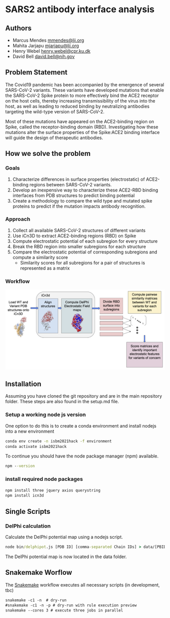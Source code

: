 # SARS2 antibody interface analysis

## Authors
- Marcus Mendes   mmendes@lji.org
- Mahita Jarjapu  mjarjapu@lji.org
- Henry Webel     henry.webel@cpr.ku.dk
- David Bell      david.bell@nih.gov

## Problem Statement

The Covid19 pandemic has been accompanied by the emergence of several SARS-CoV-2 variants. These variants have developed mutations that enable the SARS-CoV-2 Spike protein to more effectively bind the ACE2 receptor on the host cells, thereby increasing transmissibility of the virus into the host, as well as leading to reduced binding by neutralizing antibodies targeting the wild-type version of SARS-CoV-2.

Most of these mutations have appeared on the ACE2-binding region on Spike, called the receptor-binding domain (RBD). Investigating how these mutations alter the surface properties of the Spike:ACE2 binding interface will guide the design of therapeutic antibodies.

## How we solve the problem

### Goals
1. Characterize differences in surface properties (electrostatic) of ACE2-binding regions between SARS-CoV-2 variants.
2. Develop an inexpensive way to characterize these ACE2-RBD binding interfaces from PDB structures to predict binding potential
3. Create a methodology to compare the wild type and mutated spike proteins to predict if the mutation impacts antibody recognition.

### Approach
1. Collect all available SARS-CoV-2 structures of different variants 
2. Use iCn3D to extract ACE2-binding regions (RBD) on Spike
3. Compute electrostatic potential of each subregion for every structure
4. Break the RBD region into smaller subregions for each structure
5. Compare the electrostatic potential of corresponding subregions and compute a similarity score
   - Similarity scores  for all subregions for a pair of structures  is represented as a matrix 

### Workflow

![Interface flowchart](https://github.com/hackathonismb/Interface-analysis-of-SARS-CoV-2-antibodies-vs-ACE2/blob/main/images/flowchart.png?raw=true)

##
## Installation

Assuming you have cloned the git repository and are in the main repository folder. 
These steps are also found in the setup.md file.

### Setup a working node js version

One option to do this is to create a conda environment and install nodejs into a new environment

```cmd
conda env create -n isbm2021hack -f environment
conda activate isbm2021hack
```

To continue you should have the node package manager (npm) available.

```cmd
npm --version
```

### install required node packages

```cmd
npm install three jquery axios querystring
npm install icn3d
```

## Single Scripts

### DelPhi calculation

Calculate the DelPhi potential map using a nodejs script.

```cmd
node bin/delphipot.js [PDB ID] [comma-separated Chain IDs] > data/[PBID]
```

The DelPhi potential map is now located in the data folder.

## Snakemake Worflow

The [Snakemake](https://snakemake.readthedocs.io) workflow executes all necessary scripts
(in development, tbc)

```
snakemake -c1 -n  # dry-run
#snakemake -c1 -n -p # dry-run with rule execution preview
snakemake --cores 3 # execute three jobs in parallel
```